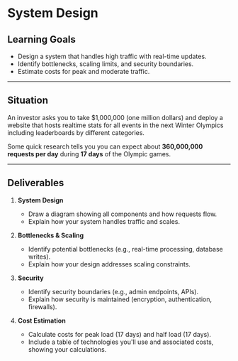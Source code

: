 # System Design

## Learning Goals
- Design a system that handles high traffic with real-time updates.  
- Identify bottlenecks, scaling limits, and security boundaries.  
- Estimate costs for peak and moderate traffic.

---

## Situation

An investor asks you to take $1,000,000 (one million dollars) and deploy a website that hosts realtime stats for all events in the next Winter Olympics including leaderboards by different categories.  

Some quick research tells you you can expect about **360,000,000 requests per day** during **17 days** of the Olympic games.

---

## Deliverables

1. **System Design**  
   - Draw a diagram showing all components and how requests flow.  
   - Explain how your system handles traffic and scales.

2. **Bottlenecks & Scaling**  
   - Identify potential bottlenecks (e.g., real-time processing, database writes).  
   - Explain how your design addresses scaling constraints.

3. **Security**  
   - Identify security boundaries (e.g., admin endpoints, APIs).  
   - Explain how security is maintained (encryption, authentication, firewalls).

4. **Cost Estimation**  
   - Calculate costs for peak load (17 days) and half load (17 days).  
   - Include a table of technologies you'll use and associated costs, showing your calculations.
